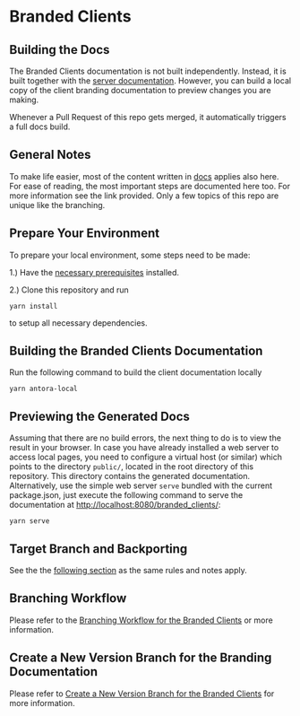 # Branded Clients

## Building the Docs

The Branded Clients documentation is not built independently. Instead, it is built together with the [server documentation](https://github.com/owncloud/docs/). However, you can build a local copy of the client branding documentation to preview changes you are making.

Whenever a Pull Request of this repo gets merged, it automatically triggers a full docs build.

## General Notes

To make life easier, most of the content written in [docs](https://github.com/owncloud/docs#readme) applies also here. For ease of reading, the most important steps are documented here too. For more information see the link provided. Only a few topics of this repo are unique like the branching.

## Prepare Your Environment

To prepare your local environment, some steps need to be made:

1.) Have the [necessary prerequisites](https://github.com/owncloud/docs/blob/master/docs/build-the-docs.md#install-the-prerequisites) installed.

2.) Clone this repository and run
```
yarn install
```
to setup all necessary dependencies.

## Building the Branded Clients Documentation

Run the following command to build the client documentation locally

```
yarn antora-local
```

## Previewing the Generated Docs

Assuming that there are no build errors, the next thing to do is to view the result in your browser. In case you have already installed a web server to access local pages, you need to configure a virtual host (or similar) which points to the directory `public/`, located in the root directory of this repository. This directory contains the generated documentation. Alternatively, use the simple web server `serve` bundled with the current package.json, just execute the following command to serve the documentation at [http://localhost:8080/branded_clients/](http://localhost:8080/branded_clients/):

```
yarn serve
```

## Target Branch and Backporting

See the the [following section](https://github.com/owncloud/docs#target-branch-and-backporting) as the same rules and notes apply.

## Branching Workflow

Please refer to the [Branching Workflow for the Branded Clients](https://github.com/owncloud/docs-client-branding/blob/master/docs/the-branching-workflow.md) or more information.

## Create a New Version Branch for the Branding Documentation

Please refer to [Create a New Version Branch for the Branded Clients](https://github.com/owncloud/docs-client-branding/blob/master/docs/new-version-branch.md) for more information.
